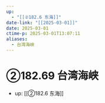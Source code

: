 ```yaml
---
up:
  - "[[②182.6 东海]]"
date-link: "[[2025-03-01]]"
date: 2025-03-01
ctime-p: 2025-03-01T13:07:11
aliases:
  - 台湾海峡
---
```


# ②182.69 台湾海峡

- up: [[②182.6 东海]]
